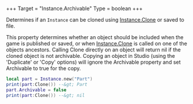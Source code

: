 +++
Target = "Instance.Archivable"
Type = boolean
+++

Determines if an `Instance` can be cloned using [Instance.Clone](https://developer.roblox.com/api-reference/function/Instance/Clone) or saved to file.This property determines whether an object should be included when the game is published or saved, or when [Instance.Clone](https://developer.roblox.com/api-reference/function/Instance/Clone) is called on one of the objects ancestors. Calling Clone directly on an object will return nil if the cloned object is not archivable. Copying an object in Studio (using the 'Duplicate' or 'Copy' options) will ignore the Archivable property and set Archivable to true for the copy.```lualocal part = Instance.new("Part")print(part:Clone()) --&gt; Partpart.Archivable = falseprint(part:Clone()) --&gt; nil```
